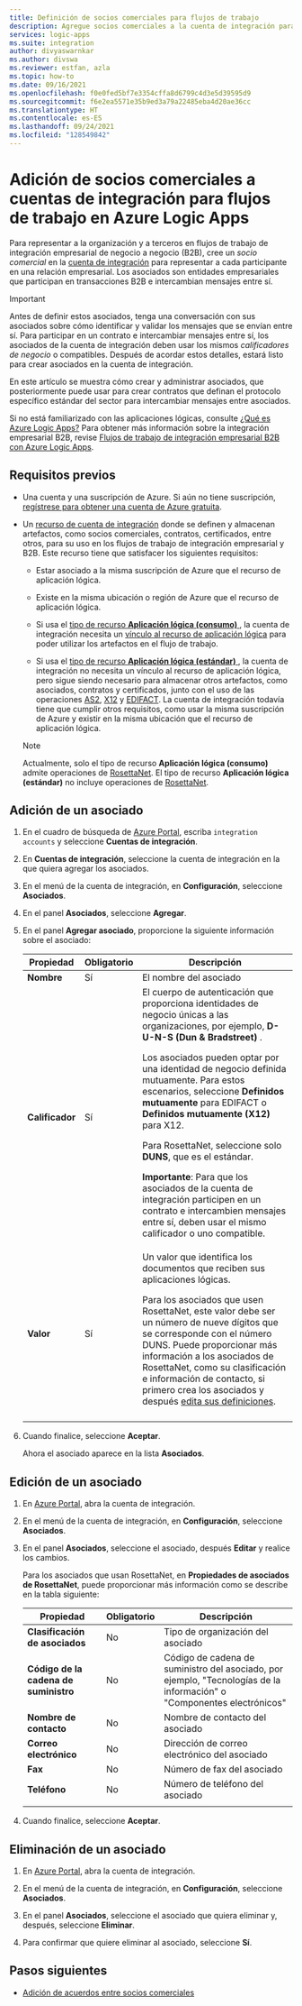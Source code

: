 ```yaml
---
title: Definición de socios comerciales para flujos de trabajo
description: Agregue socios comerciales a la cuenta de integración para flujos de trabajo en Azure Logic Apps mediante Enterprise Integration Pack.
services: logic-apps
ms.suite: integration
author: divyaswarnkar
ms.author: divswa
ms.reviewer: estfan, azla
ms.topic: how-to
ms.date: 09/16/2021
ms.openlocfilehash: f0e0fed5bf7e3354cffa8d6799c4d3e5d39595d9
ms.sourcegitcommit: f6e2ea5571e35b9ed3a79a22485eba4d20ae36cc
ms.translationtype: HT
ms.contentlocale: es-ES
ms.lasthandoff: 09/24/2021
ms.locfileid: "128549842"
---
```

# <a name="add-trading-partners-to-integration-accounts-for-workflows-in-azure-logic-apps"></a>Adición de socios comerciales a cuentas de integración para flujos de trabajo en Azure Logic Apps

Para representar a la organización y a terceros en flujos de trabajo de integración empresarial de negocio a negocio (B2B), cree un *socio comercial* en la [cuenta de integración](logic-apps-enterprise-integration-create-integration-account.md) para representar a cada participante en una relación empresarial. Los asociados son entidades empresariales que participan en transacciones B2B e intercambian mensajes entre sí.

> [!IMPORTANT]
> Antes de definir estos asociados, tenga una conversación con sus asociados sobre cómo identificar y validar los mensajes que se envían entre sí. Para participar en un contrato e intercambiar mensajes entre sí, los asociados de la cuenta de integración deben usar los mismos *calificadores de negocio* o compatibles. Después de acordar estos detalles, estará listo para crear asociados en la cuenta de integración.

En este artículo se muestra cómo crear y administrar asociados, que posteriormente puede usar para crear contratos que definan el protocolo específico estándar del sector para intercambiar mensajes entre asociados.

Si no está familiarizado con las aplicaciones lógicas, consulte [¿Qué es Azure Logic Apps?](logic-apps-overview.md) Para obtener más información sobre la integración empresarial B2B, revise [Flujos de trabajo de integración empresarial B2B con Azure Logic Apps](logic-apps-enterprise-integration-overview.md).

## <a name="prerequisites"></a>Requisitos previos

* Una cuenta y una suscripción de Azure. Si aún no tiene suscripción, [regístrese para obtener una cuenta de Azure gratuita](https://azure.microsoft.com/free/?WT.mc_id=A261C142F).

* Un [recurso de cuenta de integración](logic-apps-enterprise-integration-create-integration-account.md) donde se definen y almacenan artefactos, como socios comerciales, contratos, certificados, entre otros, para su uso en los flujos de trabajo de integración empresarial y B2B. Este recurso tiene que satisfacer los siguientes requisitos:

  * Estar asociado a la misma suscripción de Azure que el recurso de aplicación lógica.

  * Existe en la misma ubicación o región de Azure que el recurso de aplicación lógica.

  * Si usa el [tipo de recurso **Aplicación lógica (consumo)** ](logic-apps-overview.md#resource-type-and-host-environment-differences), la cuenta de integración necesita un [vínculo al recurso de aplicación lógica](logic-apps-enterprise-integration-create-integration-account.md#link-account) para poder utilizar los artefactos en el flujo de trabajo.

  * Si usa el [tipo de recurso **Aplicación lógica (estándar)** ](logic-apps-overview.md#resource-type-and-host-environment-differences), la cuenta de integración no necesita un vínculo al recurso de aplicación lógica, pero sigue siendo necesario para almacenar otros artefactos, como asociados, contratos y certificados, junto con el uso de las operaciones [AS2](logic-apps-enterprise-integration-as2.md), [X12](logic-apps-enterprise-integration-x12.md) y [EDIFACT](logic-apps-enterprise-integration-edifact.md). La cuenta de integración todavía tiene que cumplir otros requisitos, como usar la misma suscripción de Azure y existir en la misma ubicación que el recurso de aplicación lógica.

  > [!NOTE]
  > Actualmente, solo el tipo de recurso **Aplicación lógica (consumo)** admite operaciones de [RosettaNet](logic-apps-enterprise-integration-rosettanet.md). El tipo de recurso **Aplicación lógica (estándar)** no incluye operaciones de [RosettaNet](logic-apps-enterprise-integration-rosettanet.md).

<a name="add-partner"></a>

## <a name="add-a-partner"></a>Adición de un asociado

1. En el cuadro de búsqueda de [Azure Portal](https://portal.azure.com), escriba `integration accounts` y seleccione **Cuentas de integración**.

1. En **Cuentas de integración**, seleccione la cuenta de integración en la que quiera agregar los asociados.

1. En el menú de la cuenta de integración, en **Configuración**, seleccione **Asociados**.

1. En el panel **Asociados**, seleccione **Agregar**.

1. En el panel **Agregar asociado**, proporcione la siguiente información sobre el asociado:

   | Propiedad | Obligatorio | Descripción |
   |----------|----------|-------------|
   | **Nombre** | Sí | El nombre del asociado |
   | **Calificador** | Sí | El cuerpo de autenticación que proporciona identidades de negocio únicas a las organizaciones, por ejemplo, **D-U-N-S (Dun & Bradstreet)** . <p>Los asociados pueden optar por una identidad de negocio definida mutuamente. Para estos escenarios, seleccione **Definidos mutuamente** para EDIFACT o **Definidos mutuamente (X12)** para X12. <p>Para RosettaNet, seleccione solo **DUNS**, que es el estándar. <p>**Importante**: Para que los asociados de la cuenta de integración participen en un contrato e intercambien mensajes entre sí, deben usar el mismo calificador o uno compatible. |
   | **Valor** | Sí | Un valor que identifica los documentos que reciben sus aplicaciones lógicas. <p>Para los asociados que usen RosettaNet, este valor debe ser un número de nueve dígitos que se corresponde con el número DUNS. Puede proporcionar más información a los asociados de RosettaNet, como su clasificación e información de contacto, si primero crea los asociados y después [edita sus definiciones](#edit-partner). |
   ||||

1. Cuando finalice, seleccione **Aceptar**.

   Ahora el asociado aparece en la lista **Asociados**.

<a name="edit-partner"></a>

## <a name="edit-a-partner"></a>Edición de un asociado

1. En [Azure Portal](https://portal.azure.com), abra la cuenta de integración.

1. En el menú de la cuenta de integración, en **Configuración**, seleccione **Asociados**.

1. En el panel **Asociados**, seleccione el asociado, después **Editar** y realice los cambios.

   Para los asociados que usan RosettaNet, en **Propiedades de asociados de RosettaNet**, puede proporcionar más información como se describe en la tabla siguiente:

   | Propiedad | Obligatorio | Descripción |
   |----------|----------|-------------|
   | **Clasificación de asociados** | No | Tipo de organización del asociado |
   | **Código de la cadena de suministro** | No | Código de cadena de suministro del asociado, por ejemplo, "Tecnologías de la información" o "Componentes electrónicos" |
   | **Nombre de contacto** | No | Nombre de contacto del asociado |
   | **Correo electrónico** | No | Dirección de correo electrónico del asociado |
   | **Fax** | No | Número de fax del asociado |
   | **Teléfono** | No | Número de teléfono del asociado |
   ||||

1. Cuando finalice, seleccione **Aceptar**.

<a name="delete-partner"></a>

## <a name="delete-a-partner"></a>Eliminación de un asociado

1. En [Azure Portal](https://portal.azure.com), abra la cuenta de integración.

1. En el menú de la cuenta de integración, en **Configuración**, seleccione **Asociados**.

1. En el panel **Asociados**, seleccione el asociado que quiera eliminar y, después, seleccione **Eliminar**.

1. Para confirmar que quiere eliminar al asociado, seleccione **Sí**.

## <a name="next-steps"></a>Pasos siguientes

* [Adición de acuerdos entre socios comerciales](logic-apps-enterprise-integration-agreements.md)